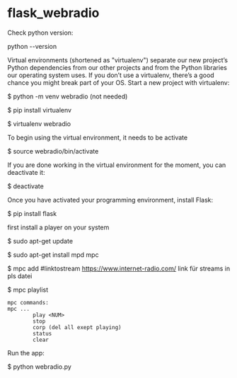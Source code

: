 # flask_webradio

Check python version:

python --version


Virtual environments (shortened as "virtualenv") separate our new project’s Python dependencies from our other projects and from the Python libraries our operating system uses. If you don’t use a virtualenv, there’s a good chance you might break part of your OS. Start a new project with virtualenv:

$ python -m venv webradio (not needed)

$ pip install virtualenv

$ virtualenv webradio

To begin using the virtual environment, it needs to be activate

$ source webradio/bin/activate

 If you are done working in the virtual environment for the moment, you can deactivate it:

$ deactivate


Once you have activated your programming environment, install Flask:

$ pip install flask

first install a player on your system 

$ sudo apt-get update

$ sudo apt-get install mpd mpc

$ mpc add #linktostream
https://www.internet-radio.com/ link für streams in pls datei 

$ mpc playlist 

    mpc commands:
    mpc ... 
            play <NUM>
            stop
            corp (del all exept playing)
            status 
            clear


   Run the app:

$  python webradio.py           